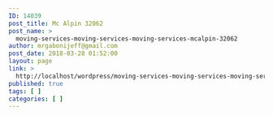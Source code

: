 ```yaml
---
ID: 14039
post_title: Mc Alpin 32062
post_name: >
  moving-services-moving-services-moving-services-mcalpin-32062
author: mrgabonijeff@gmail.com
post_date: 2018-03-28 01:52:00
layout: page
link: >
  http://localhost/wordpress/moving-services-moving-services-moving-services-mcalpin-32062/
published: true
tags: [ ]
categories: [ ]
---
```

